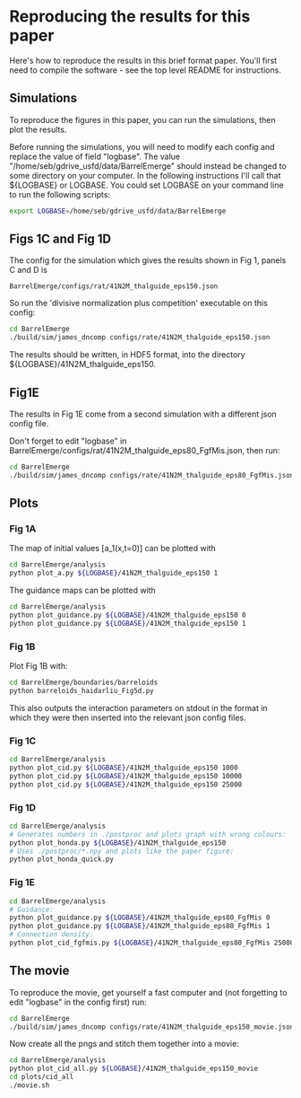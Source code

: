 # Reproducing the results for this paper

Here's how to reproduce the results in this brief format paper. You'll
first need to compile the software - see the top level README for
instructions.

## Simulations

To reproduce the figures in this paper, you can run the
simulations, then plot the results.

Before running the simulations, you will need to modify each config
and replace the value of field "logbase". The value
"/home/seb/gdrive_usfd/data/BarrelEmerge" should instead be changed to
some directory on your computer. In the following instructions I'll
call that ${LOGBASE} or LOGBASE. You could set LOGBASE on your command
line to run the following scripts:

```bash
export LOGBASE=/home/seb/gdrive_usfd/data/BarrelEmerge
```

## Figs 1C and Fig 1D

The config for the simulation which gives the results shown in Fig 1,
panels C and D is

```
BarrelEmerge/configs/rat/41N2M_thalguide_eps150.json
```

So run the 'divisive normalization plus competition' executable on
this config:

```bash
cd BarrelEmerge
./build/sim/james_dncomp configs/rate/41N2M_thalguide_eps150.json
```

The results should be written, in HDF5 format, into the directory ${LOGBASE}/41N2M_thalguide_eps150.

## Fig1E

The results in Fig 1E come from a second simulation with a different
json config file.

Don't forget to edit "logbase" in BarrelEmerge/configs/rat/41N2M_thalguide_eps80_FgfMis.json,
then run:

```bash
cd BarrelEmerge
./build/sim/james_dncomp configs/rate/41N2M_thalguide_eps80_FgfMis.json
```

## Plots

### Fig 1A

The map of initial values [a_1(x,t=0)] can be plotted with

```bash
cd BarrelEmerge/analysis
python plot_a.py ${LOGBASE}/41N2M_thalguide_eps150 1
```

The guidance maps can be plotted with

```bash
cd BarrelEmerge/analysis
python plot_guidance.py ${LOGBASE}/41N2M_thalguide_eps150 0
python plot_guidance.py ${LOGBASE}/41N2M_thalguide_eps150 1
```

### Fig 1B

Plot Fig 1B with:

```bash
cd BarrelEmerge/boundaries/barreloids
python barreloids_haidarliu_Fig5d.py
```

This also outputs the interaction parameters on stdout in the format
in which they were then inserted into the relevant json config files.

### Fig 1C

```bash
cd BarrelEmerge/analysis
python plot_cid.py ${LOGBASE}/41N2M_thalguide_eps150 1000
python plot_cid.py ${LOGBASE}/41N2M_thalguide_eps150 10000
python plot_cid.py ${LOGBASE}/41N2M_thalguide_eps150 25000
```

### Fig 1D

```bash
cd BarrelEmerge/analysis
# Generates numbers in ./postproc and plots graph with wrong colours:
python plot_honda.py ${LOGBASE}/41N2M_thalguide_eps150
# Uses ./postproc/*.npy and plots like the paper figure:
python plot_honda_quick.py
```

### Fig 1E

```bash
cd BarrelEmerge/analysis
# Guidance:
python plot_guidance.py ${LOGBASE}/41N2M_thalguide_eps80_FgfMis 0
python plot_guidance.py ${LOGBASE}/41N2M_thalguide_eps80_FgfMis 1
# Connection density:
python plot_cid_fgfmis.py ${LOGBASE}/41N2M_thalguide_eps80_FgfMis 25000
```

## The movie

To reproduce the movie, get yourself a fast computer and (not
forgetting to edit "logbase" in the config first) run:

```bash
cd BarrelEmerge
./build/sim/james_dncomp configs/rate/41N2M_thalguide_eps150_movie.json
```

Now create all the pngs and stitch them together into a movie:

```bash
cd BarrelEmerge/analysis
python plot_cid_all.py ${LOGBASE}/41N2M_thalguide_eps150_movie
cd plots/cid_all
./movie.sh
```
